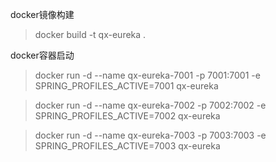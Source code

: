 docker镜像构建

> docker build -t qx-eureka .

docker容器启动

> docker run -d --name qx-eureka-7001 -p 7001:7001 -e SPRING_PROFILES_ACTIVE=7001  qx-eureka

> docker run -d --name qx-eureka-7002 -p 7002:7002 -e SPRING_PROFILES_ACTIVE=7002  qx-eureka

> docker run -d --name qx-eureka-7003 -p 7003:7003 -e SPRING_PROFILES_ACTIVE=7003  qx-eureka
